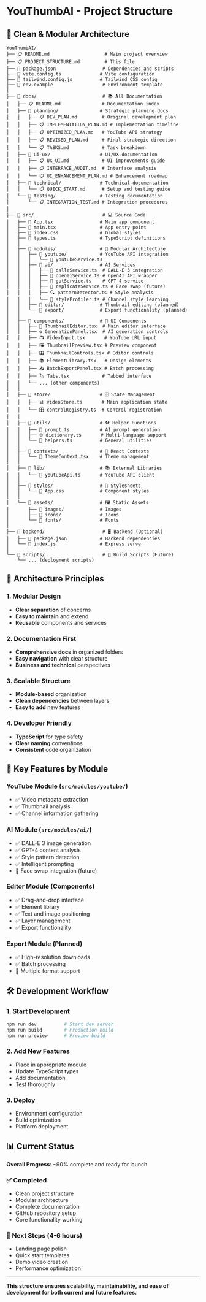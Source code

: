 # YouThumbAI - Project Structure

## 📁 Clean & Modular Architecture

```
YouThumbAI/
├── 📋 README.md                    # Main project overview
├── 📋 PROJECT_STRUCTURE.md         # This file
├── 🔧 package.json                 # Dependencies and scripts
├── 🔧 vite.config.ts              # Vite configuration
├── 🎨 tailwind.config.js          # Tailwind CSS config
├── 📝 env.example                  # Environment template
│
├── 📂 docs/                        # 📚 All Documentation
│   ├── 📋 README.md               # Documentation index
│   ├── 📂 planning/               # Strategic planning docs
│   │   ├── 📋 DEV_PLAN.md         # Original development plan
│   │   ├── 📋 IMPLEMENTATION_PLAN.md # Implementation timeline
│   │   ├── 📋 OPTIMIZED_PLAN.md   # YouTube API strategy
│   │   ├── 📋 REVISED_PLAN.md     # Final strategic direction
│   │   └── 📋 TASKS.md            # Task breakdown
│   ├── 📂 ui-ux/                  # UI/UX documentation
│   │   ├── 📋 UX_UI.md            # UI improvements guide
│   │   ├── 📋 INTERFACE_AUDIT.md  # Interface analysis
│   │   └── 📋 UI_ENHANCEMENT_PLAN.md # Enhancement roadmap
│   ├── 📂 technical/              # Technical documentation
│   │   └── 📋 QUICK_START.md      # Setup and testing guide
│   └── 📂 testing/                # Testing documentation
│       └── 📋 INTEGRATION_TEST.md # Integration procedures
│
├── 📂 src/                         # 💻 Source Code
│   ├── 📱 App.tsx                 # Main app component
│   ├── 📱 main.tsx                # App entry point
│   ├── 🎨 index.css               # Global styles
│   ├── 📝 types.ts                # TypeScript definitions
│   │
│   ├── 📂 modules/                # 🧩 Modular Architecture
│   │   ├── 📂 youtube/            # YouTube API integration
│   │   │   └── 🔗 youtubeService.ts
│   │   ├── 📂 ai/                 # AI Services
│   │   │   ├── 🤖 dalleService.ts  # DALL-E 3 integration
│   │   │   ├── 🤖 openaiService.ts # OpenAI API wrapper
│   │   │   ├── 🤖 gptService.ts    # GPT-4 service
│   │   │   ├── 🤖 replicateService.ts # Face swap (future)
│   │   │   ├── 🔍 patternDetector.ts # Style analysis
│   │   │   └── 🎨 styleProfiler.ts # Channel style learning
│   │   ├── 📂 editor/             # Thumbnail editing (planned)
│   │   └── 📂 export/             # Export functionality (planned)
│   │
│   ├── 📂 components/             # 🧱 UI Components
│   │   ├── 🎨 ThumbnailEditor.tsx  # Main editor interface
│   │   ├── ⚙️ GenerationPanel.tsx  # AI generation controls
│   │   ├── 📺 VideoInput.tsx       # YouTube URL input
│   │   ├── 🖼️ ThumbnailPreview.tsx # Preview component
│   │   ├── 🎛️ ThumbnailControls.tsx # Editor controls
│   │   ├── 📚 ElementLibrary.tsx   # Design elements
│   │   ├── 📥 BatchExportPanel.tsx # Batch processing
│   │   ├── 🏷️ Tabs.tsx            # Tabbed interface
│   │   └── ... (other components)
│   │
│   ├── 📂 store/                  # 🗄️ State Management
│   │   ├── 📊 videoStore.ts       # Main application state
│   │   └── 🎛️ controlRegistry.ts  # Control registration
│   │
│   ├── 📂 utils/                  # 🛠️ Helper Functions
│   │   ├── 📝 prompt.ts           # AI prompt generation
│   │   ├── 🌐 dictionary.ts       # Multi-language support
│   │   └── 🔧 helpers.ts          # General utilities
│   │
│   ├── 📂 contexts/               # 🔄 React Contexts
│   │   └── 🎨 ThemeContext.tsx    # Theme management
│   │
│   ├── 📂 lib/                    # 📚 External Libraries
│   │   └── 🔗 youtubeApi.ts       # YouTube API client
│   │
│   ├── 📂 styles/                 # 🎨 Stylesheets
│   │   └── 🎨 App.css             # Component styles
│   │
│   └── 📂 assets/                 # 🖼️ Static Assets
│       ├── 📂 images/             # Images
│       ├── 📂 icons/              # Icons
│       └── 📂 fonts/              # Fonts
│
├── 📂 backend/                     # 🖥️ Backend (Optional)
│   ├── 📝 package.json            # Backend dependencies
│   └── 🔗 index.js                # Express server
│
└── 📂 scripts/                     # 🔧 Build Scripts (Future)
    └── ... (deployment scripts)
```

## 🎯 Architecture Principles

### 1. **Modular Design**
- **Clear separation** of concerns
- **Easy to maintain** and extend
- **Reusable** components and services

### 2. **Documentation First**
- **Comprehensive docs** in organized folders
- **Easy navigation** with clear structure
- **Business and technical** perspectives

### 3. **Scalable Structure**
- **Module-based** organization
- **Clean dependencies** between layers
- **Easy to add** new features

### 4. **Developer Friendly**
- **TypeScript** for type safety
- **Clear naming** conventions
- **Consistent** code organization

## 🚀 Key Features by Module

### YouTube Module (`src/modules/youtube/`)
- ✅ Video metadata extraction
- ✅ Thumbnail analysis
- ✅ Channel information gathering

### AI Module (`src/modules/ai/`)
- ✅ DALL-E 3 image generation
- ✅ GPT-4 content analysis
- ✅ Style pattern detection
- ✅ Intelligent prompting
- 🔄 Face swap integration (future)

### Editor Module (Components)
- ✅ Drag-and-drop interface
- ✅ Element library
- ✅ Text and image positioning
- ✅ Layer management
- ✅ Export functionality

### Export Module (Planned)
- ✅ High-resolution downloads
- ✅ Batch processing
- 🔄 Multiple format support

## 🛠️ Development Workflow

### 1. **Start Development**
```bash
npm run dev          # Start dev server
npm run build        # Production build
npm run preview      # Preview build
```

### 2. **Add New Features**
- Place in appropriate module
- Update TypeScript types
- Add documentation
- Test thoroughly

### 3. **Deploy**
- Environment configuration
- Build optimization
- Platform deployment

## 📊 Current Status

**Overall Progress**: ~90% complete and ready for launch

### ✅ Completed
- Clean project structure
- Modular architecture
- Complete documentation
- GitHub repository setup
- Core functionality working

### 🔄 Next Steps (4-6 hours)
- Landing page polish
- Quick start templates
- Demo video creation
- Performance optimization

---

**This structure ensures scalability, maintainability, and ease of development for both current and future features.** 